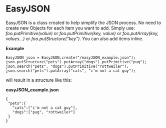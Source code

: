# EasyJSON

EasyJSON is a class created to help simplify the JSON process.
No need to create new Objects for each item you want to add.
Simply use: *foo.putPrimitive(value)* or *foo.putPrimitive(key, value)* or *foo.putArray(key, values...)* or *foo.putStructure("key")*.
You can also add items inline.

**Example**
```
EasyJSON json = EasyJSON.create("/easyJSON_example.json");
json.putStructure("pets").putArray("dogs").putPrimitive("pug");
json.search("pets", "dogs").putPrimitive("rottweiler");
json.search("pets").putArray("cats", "i'm not a cat guy");
```
will result in a structure like this:

**easyJSON_example.json**
```
{
 "pets":{
   "cats":["i'm not a cat guy"],
   "dogs":["pug", "rottweiler"]
 }
}
```
